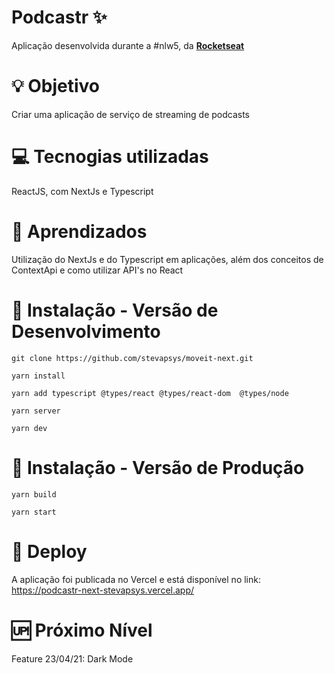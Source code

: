 # Podcastr :sparkles:

Aplicação desenvolvida durante a #nlw5, da  <a href="https://rocketseat.com.br/">**Rocketseat**</a>

#  :bulb: Objetivo 

Criar uma aplicação de serviço de streaming de podcasts


#  :computer: Tecnogias utilizadas

ReactJS, com NextJs e Typescript 

#  :bookmark_tabs: Aprendizados 

Utilização do NextJs e do Typescript em aplicações, além dos conceitos de ContextApi e como utilizar API's no React 

# :stars: Instalação - Versão de Desenvolvimento 

``` git clone https://github.com/stevapsys/moveit-next.git ``` 

``` yarn install ``` 

``` yarn add typescript @types/react @types/react-dom  @types/node ``` 

``` yarn server  ``` 

``` yarn dev ``` 

# :stars: Instalação - Versão de Produção  

``` yarn build  ``` 

``` yarn start  ``` 

# :dizzy: Deploy 

A aplicação foi publicada no Vercel e está disponível no link: https://podcastr-next-stevapsys.vercel.app/

# :up: Próximo Nível 

Feature 23/04/21: Dark Mode 
